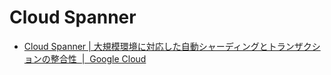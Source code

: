 # Cloud Spanner

- [Cloud Spanner | 大規模環境に対応した自動シャーディングとトランザクションの整合性  |  Google Cloud](https://cloud.google.com/spanner?hl=ja)
